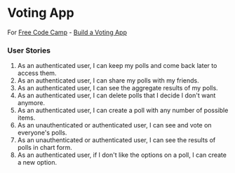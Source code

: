 # Voting App


For [Free Code Camp](http://freecodecamp.com) - [Build a Voting App](https://www.freecodecamp.com/challenges/build-a-voting-app)


### User Stories

1. As an authenticated user, I can keep my polls and come back later to access them.
2. As an authenticated user, I can share my polls with my friends.
3. As an authenticated user, I can see the aggregate results of my polls.
4. As an authenticated user, I can delete polls that I decide I don't want anymore.
5. As an authenticated user, I can create a poll with any number of possible items.
6. As an unauthenticated or authenticated user, I can see and vote on everyone's polls.
7. As an unauthenticated or authenticated user, I can see the results of polls in chart form.
8. As an authenticated user, if I don't like the options on a poll, I can create a new option.
